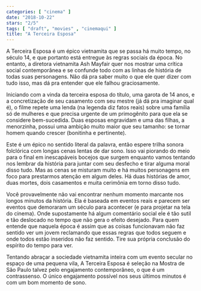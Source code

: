 ```yaml
---
categories: [ "cinema" ]
date: "2018-10-22"
stars: "2/5"
tags: [ "draft", "movies" , "cinemaqui" ]
title: "A Terceira Esposa"
---
```

A Terceira Esposa é um épico vietnamita que se passa há muito tempo, no século 14, e que portanto está entregue às regras sociais da época. No entanto, a diretora vietnamita Ash Mayfair quer nos mostrar uma crítica social contemporânea e se confunde todo com as linhas de história de todas suas personagens. Não dá pra saber muito o que ele quer dizer com tudo isso, mas dá pra entender que ele falhou graciosamente.

Iniciando com a vinda da terceira esposa do título, uma garota de 14 anos, e a concretização de seu casamento com seu mestre (já dá pra imaginar qual é), o filme repete uma lenda (na legenda diz fatos reais) sobre uma família só de mulheres e que precisa urgente de um primogênito para que ela se considere bem-sucedida. Duas esposas engravidam e uma das filhas, a menorzinha, possui uma ambição muito maior que seu tamanho: se tornar homem quando crescer (bonitinha e pertinente).

Este é um épico no sentido literal da palavra, então espere trilha sonora folclórica com longas cenas lentas de dar sono. Isso vai piorando do meio para o final em inescapáveis bocejos que surgem enquanto vamos tentando nos lembrar da história para juntar com seu desfecho e tirar alguma moral disso tudo. Mas as cenas se misturam muito e há muitos personagens em foco para prestarmos atenção em algum deles. Há duas histórias de amor, duas mortes, dois casamentos e muita cerimônia em torno disso tudo.

Você provavelmente não vai encontrar nenhum momento marcante nos longos minutos da história. Ela é baseada em eventos reais e parecem ser eventos que demoraram um século para acontecer (e para projetar na tela do cinema). Onde supostamente há algum comentário social ele é tão sutil e tão deslocado no tempo que não gera o efeito desejado. Para quem entende que naquela época é assim que as coisas funcionavam não faz sentido ver um jovem reclamando que essas regras que todos seguem e onde todos estão inseridos não faz sentido. Tire sua própria conclusão do espírito do tempo para ver.

Tentando abraçar a sociedade vietnamita inteira com um evento secular no espaço de uma pequena vila, A Terceira Esposa é seleção na Mostra de São Paulo talvez pelo engajamento contemporâneo, o que é um contrassenso. O único engajamento possível nos seus últimos minutos é com um bom momento de sono.
